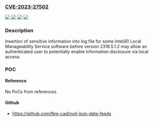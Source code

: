 ### [CVE-2023-27502](https://cve.mitre.org/cgi-bin/cvename.cgi?name=CVE-2023-27502)
![](https://img.shields.io/static/v1?label=Product&message=Intel(R)%20Local%20Manageability%20Service%20software&color=blue)
![](https://img.shields.io/static/v1?label=Version&message=%3D%20before%20version%202316.5.1.2%20&color=brighgreen)
![](https://img.shields.io/static/v1?label=Vulnerability&message=Insertion%20of%20sensitive%20information%20into%20log%20file&color=brighgreen)
![](https://img.shields.io/static/v1?label=Vulnerability&message=information%20disclosure&color=brighgreen)

### Description

Insertion of sensitive information into log file for some Intel(R) Local Manageability Service software before version 2316.5.1.2 may allow an authenticated user to potentially enable information disclosure via local access.

### POC

#### Reference
No PoCs from references.

#### Github
- https://github.com/fkie-cad/nvd-json-data-feeds

